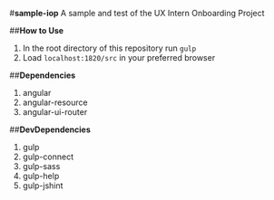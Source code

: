#**sample-iop**
A sample and test of the UX Intern Onboarding Project

##**How to Use**
1. In the root directory of this repository run `gulp`
2. Load `localhost:1820/src` in your preferred browser

##**Dependencies**
1. angular
  1. angular-resource
  2. angular-ui-router
  
##**DevDependencies**
1. gulp
  1. gulp-connect
  2. gulp-sass
  3. gulp-help
  4. gulp-jshint
